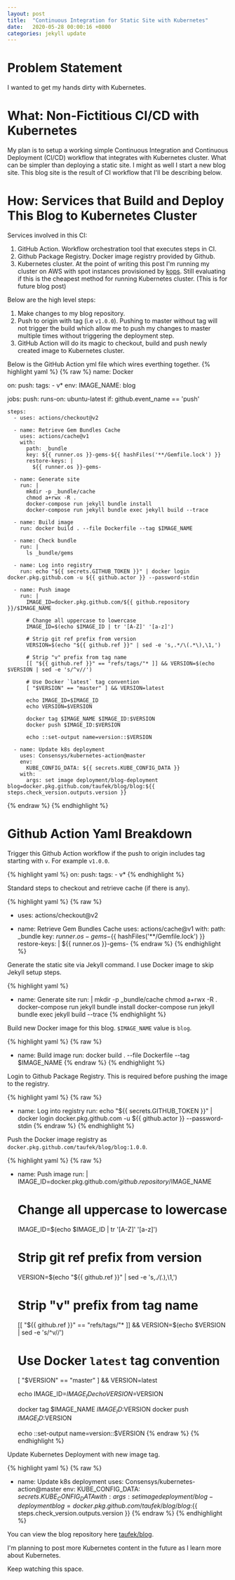 ```yaml
---
layout: post
title:  "Continuous Integration for Static Site with Kubernetes"
date:   2020-05-28 00:00:16 +0800
categories: jekyll update
---
```


# Problem Statement
I wanted to get my hands dirty with Kubernetes.

# What: Non-Fictitious CI/CD with Kubernetes
My plan is to setup a working simple Continuous Integration and Continuous Deployment (CI/CD) workflow that integrates with Kubernetes cluster.
What can be simpler than deploying a static site. I might as well I start a new blog site.
This blog site is the result of CI workflow that I'll be describing below.

# How: Services that Build and Deploy This Blog to Kubernetes Cluster
Services involved in this CI:
1. GitHub Action. Workflow orchestration tool that executes steps in CI.
2. Github Package Registry. Docker image registry provided by Github.
2. Kubernetes cluster. At the point of writing this post I'm running my cluster on AWS with spot instances provisioned by [kops][kops-repo]. Still evaluating if this is the cheapest method for running Kubernetes cluster. (This is for future blog post)

Below are the high level steps:
1. Make changes to my blog repository.
2. Push to origin with tag (i.e `v1.0.0`). Pushing to master without tag will not trigger the build which allow me to push my changes to master multiple times without triggering the deployment step.
3. GitHub Action will do its magic to checkout, build and push newly created image to Kubernetes cluster.

Below is the GitHub Action yml file which wires everthing together.
{% highlight yaml %}
{% raw %}
name: Docker

on:
  push:
    tags:
      - v*
env:
  IMAGE_NAME: blog

jobs:
  push:
    runs-on: ubuntu-latest
    if: github.event_name == 'push'

    steps:
      - uses: actions/checkout@v2

      - name: Retrieve Gem Bundles Cache
        uses: actions/cache@v1
        with:
          path: _bundle
          key: ${{ runner.os }}-gems-${{ hashFiles('**/Gemfile.lock') }}
          restore-keys: |
            ${{ runner.os }}-gems-

      - name: Generate site
        run: |
          mkdir -p _bundle/cache
          chmod a+rwx -R .
          docker-compose run jekyll bundle install
          docker-compose run jekyll bundle exec jekyll build --trace

      - name: Build image
        run: docker build . --file Dockerfile --tag $IMAGE_NAME

      - name: Check bundle
        run: |
          ls _bundle/gems

      - name: Log into registry
        run: echo "${{ secrets.GITHUB_TOKEN }}" | docker login docker.pkg.github.com -u ${{ github.actor }} --password-stdin

      - name: Push image
        run: |
          IMAGE_ID=docker.pkg.github.com/${{ github.repository }}/$IMAGE_NAME

          # Change all uppercase to lowercase
          IMAGE_ID=$(echo $IMAGE_ID | tr '[A-Z]' '[a-z]')

          # Strip git ref prefix from version
          VERSION=$(echo "${{ github.ref }}" | sed -e 's,.*/\(.*\),\1,')

          # Strip "v" prefix from tag name
          [[ "${{ github.ref }}" == "refs/tags/"* ]] && VERSION=$(echo $VERSION | sed -e 's/^v//')

          # Use Docker `latest` tag convention
          [ "$VERSION" == "master" ] && VERSION=latest

          echo IMAGE_ID=$IMAGE_ID
          echo VERSION=$VERSION

          docker tag $IMAGE_NAME $IMAGE_ID:$VERSION
          docker push $IMAGE_ID:$VERSION

          echo ::set-output name=version::$VERSION

      - name: Update k8s deployment
        uses: Consensys/kubernetes-action@master
        env:
          KUBE_CONFIG_DATA: ${{ secrets.KUBE_CONFIG_DATA }}
        with:
          args: set image deployment/blog-deployment blog=docker.pkg.github.com/taufek/blog/blog:${{ steps.check_version.outputs.version }}
{% endraw %}
{% endhighlight %}

# Github Action Yaml Breakdown

Trigger this Github Action workflow if the push to origin includes tag starting with `v`. For example `v1.0.0`.

{% highlight yaml %}
on:
  push:
    tags:
      - v*
{% endhighlight %}

Standard steps to checkout and retrieve cache (if there is any).

{% highlight yaml %}
{% raw %}
  - uses: actions/checkout@v2

  - name: Retrieve Gem Bundles Cache
    uses: actions/cache@v1
    with:
      path: _bundle
      key: ${{ runner.os }}-gems-${{ hashFiles('**/Gemfile.lock') }}
      restore-keys: |
        ${{ runner.os }}-gems-
{% endraw %}
{% endhighlight %}


Generate the static site via Jekyll command. I use Docker image to skip Jekyll setup steps.

{% highlight yaml %}
  - name: Generate site
    run: |
      mkdir -p _bundle/cache
      chmod a+rwx -R .
      docker-compose run jekyll bundle install
      docker-compose run jekyll bundle exec jekyll build --trace
{% endhighlight %}

Build new Docker image for this blog. `$IMAGE_NAME` value is `blog`.

{% highlight yaml %}
{% raw %}
  - name: Build image
    run: docker build . --file Dockerfile --tag $IMAGE_NAME
{% endraw %}
{% endhighlight %}

Login to Github Package Registry. This is required before pushing the image to the registry.

{% highlight yaml %}
{% raw %}
  - name: Log into registry
    run: echo "${{ secrets.GITHUB_TOKEN }}" | docker login docker.pkg.github.com -u ${{ github.actor }} --password-stdin
{% endraw %}
{% endhighlight %}

Push the Docker image registry as `docker.pkg.github.com/taufek/blog/blog:1.0.0`.

{% highlight yaml %}
{% raw %}
  - name: Push image
    run: |
      IMAGE_ID=docker.pkg.github.com/${{ github.repository }}/$IMAGE_NAME

      # Change all uppercase to lowercase
      IMAGE_ID=$(echo $IMAGE_ID | tr '[A-Z]' '[a-z]')

      # Strip git ref prefix from version
      VERSION=$(echo "${{ github.ref }}" | sed -e 's,.*/\(.*\),\1,')

      # Strip "v" prefix from tag name
      [[ "${{ github.ref }}" == "refs/tags/"* ]] && VERSION=$(echo $VERSION | sed -e 's/^v//')

      # Use Docker `latest` tag convention
      [ "$VERSION" == "master" ] && VERSION=latest

      echo IMAGE_ID=$IMAGE_ID
      echo VERSION=$VERSION

      docker tag $IMAGE_NAME $IMAGE_ID:$VERSION
      docker push $IMAGE_ID:$VERSION

      echo ::set-output name=version::$VERSION
{% endraw %}
{% endhighlight %}

Update Kubernetes Deployment with new image tag.

{% highlight yaml %}
{% raw %}
  - name: Update k8s deployment
    uses: Consensys/kubernetes-action@master
    env:
      KUBE_CONFIG_DATA: ${{ secrets.KUBE_CONFIG_DATA }}
    with:
      args: set image deployment/blog-deployment blog=docker.pkg.github.com/taufek/blog/blog:${{ steps.check_version.outputs.version }}
{% endraw %}
{% endhighlight %}

You can view the blog repository here [taufek/blog][taufek-blog].

I'm planning to post more Kubernetes content in the future as I learn more about Kubernetes.

Keep watching this space.

[taufek-blog]: https://github.com/taufek/blog
[kops-repo]: https://github.com/kubernetes/kops
